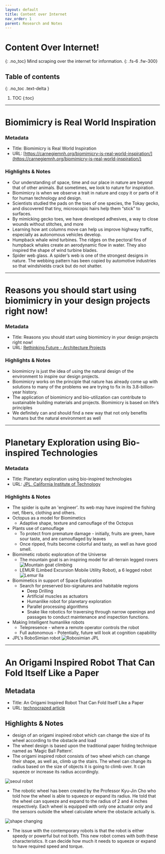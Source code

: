 ```yaml
---
layout: default
title: Content over Internet
nav_order: 1
parent: Research and Notes
---
```


# Content Over Internet!
{: .no_toc}
Mind scraping over the internet for information.
{: .fs-6 .fw-300}

## Table of contents
{: .no_toc .text-delta }

1. TOC
{:toc}

---
# Biomimicry is Real World Inspiration

### Metadata

- Title: Biomimicry is Real World Inspiration
- URL: [https://carnegiemnh.org/biomimicry-is-real-world-inspiration/](https://carnegiemnh.org/biomimicry-is-real-world-inspiration/)

### Highlights & Notes

- Our understanding of space, time and our place in nature are beyond that of other animals. But sometimes, we look to nature for inspiration. 
- Biomimicry is when we observe a trait in nature and copy it or parts of it for human technology and design.
- Scientists studied the pads on the toes of one species, the Tokay gecko, and discovered that tiny, microscopic hairs help them “stick” to surfaces.
- By mimicking gecko toes, we have developed adhesives, a way to close wounds without stitches, and more
- Learning how ant columns move can help us improve highway traffic, especially as autonomous vehicles develop.
- Humpback whale wind turbines. The ridges on the pectoral fins of humpback whales create an aerodynamic flow in water. They also inspired the shape of wind turbine blades.
- Spider web glass. A spider’s web is one of the strongest designs in nature. The webbing pattern has been copied by automotive industries so that windshields crack but do not shatter.

---

# Reasons you should start using biomimicry in your design projects right now!

### Metadata

- Title: Reasons you should start using biomimicry in your design projects right now!
- URL: [Rethinking Future - Architecture Projects](https://www.re-thinkingthefuture.com/architectural-community/a6476-reasons-you-should-start-using-biomimicry-in-your-design-projects-right-now/)

### Highlights & Notes

- biomimicry is just the idea of using the natural design of the environment to inspire our design projects.
- Biomimicry works on the principle that nature has already come up with solutions to many of the problems we are trying to fix in its 3.8-billion-year history.
- The application of biomimicry and bio-utilization can contribute to sustainable building materials and projects. Biomimicry is based on life’s principles
- We definitely can and should find a new way that not only benefits humans but the natural environment as well

---

# Planetary Exploration using Bio-inspired Technologies

### Metadata

- Title: Planetary exploration using bio-inspired technologies
- URL: [JPL, California Institute of Technology](https://www1.grc.nasa.gov/wp-content/uploads/Bar-Cohen_JPL_2016_biomimetics_presentation.pdf)

### Highlights & Notes

- The spider is quite an 'engineer'. Its web may have inspired the fishing net, fibers, clothing and others.
- Octopus as a model for Biomimetics
	- Adaptive shape, texture and camouflage of the Octopus
- Plants use of camouflage
	- To protect from premature damage - initially, fruits are green, have sour taste, and are camouflaged by leaves
	- Once ripped, fruits become colorful and tasty, as well as have good smell.
- Biomimetic robotic exploration of the Universe
	- The mountain goat is an inspiring model for all-terrain legged rovers
	![Mountain goat climbing](https://www.flipscience.ph/wp-content/uploads/2020/02/FF_FS_2020-4-3-1024x536.jpg)
	- LEMUR (Limbed Excursion Mobile Utility Robot), a 6 legged robot
	![Lemur IIa](https://www-robotics.jpl.nasa.gov/media/images/LEMUR2-590.original.jpg)
- Biomimetics in support of Space Exploration
	- Search for preserved bio-signatures and habitable regions
		- Deep Drilling
		- Artificial muscles as actuators
		- Humanlike robot for planetary exploration
		- Parallel processing algorithms
		- Snake like robotics for traversing through narrow openings and passages to conduct maintenance and inspection functions.
- Making Intelligent humanlike robots
	- Telepresence - where a remote operator controls the robot
	- Full autonomous - Potentially, future will look at cognition capability 
- JPL's RoboSimian robot 
![Robosimian JPL](https://s.yimg.com/uu/api/res/1.2/pl8AiDTkcCGweCjtKwSR6A--~B/Zmk9ZmlsbDtoPTM5Nzt3PTY3NTthcHBpZD15dGFjaHlvbg--/https://o.aolcdn.com/hss/storage/midas/8e95a963cd8123933da6b7d1b5d75674/202083064/robosimian.gif.cf.webp)

---

# An Origami Inspired Robot That Can Fold Itself Like a Paper

## Metadata

- Title: An Origami Inspired Robot That Can Fold Itself Like a Paper
- URL: [technocrazed article](https://www.technocrazed.com/an-origami-inspired-robot-that-can-fold-itself-like-a-paper)

## Highlights & Notes

- design of an origami inspired robot which can change the size of its wheel according to the obstacle and load
- The wheel design is based upon the traditional paper folding technique named as ‘Magic Ball Pattern’.
-  The origami inspired robot consists of two wheel which can change their shape, as well as, climb up the stairs. The wheel can change its radius based on the size of objects it is going to climb over. It can squeeze or increase its radius accordingly.

![seoul robot](http://www.technocrazed.com/wp-content/uploads/2014/06/Seouls-robot.gif)

- The robotic wheel has been created by the Professor Kyu-Jin Cho who told how the wheel is able to squeeze or expand its radius. He told that the wheel can squeeze and expand to the radius of 2 and 4 inches respectively. Each wheel is equipped with only one actuator only and the sensors outside the wheel calculate where the obstacle actually is.

![shape changing](http://www.technocrazed.com/wp-content/uploads/2014/06/compress-the-robot-to-change-its-shape.gif)

- The issue with the contemporary robots is that the robot is either speedy or powerful but not both. This new robot comes with both these characteristics. It can decide how much it needs to squeeze or expand to have required speed and torque.